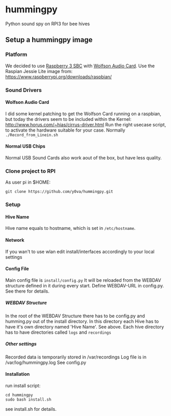# hummingpy
Python sound spy on RPI3 for bee hives 

## Setup a hummingpy image

### Platform
We decided to use [Raspberry 3 SBC](https://www.raspberrypi.org/products/raspberry-pi-3-model-b/) with [Wolfson Audio Card](https://www.element14.com/community/community/raspberry-pi/raspberry-pi-accessories/wolfson_pi).
Use the Raspian Jessie Lite image from: https://www.raspberrypi.org/downloads/raspbian/

### Sound Drivers
#### Wolfson Audio Card
I did some kernel patching to get the Wolfson Card running on a raspbian, but today the drivers seem to be included within the Kernel: http://www.horus.com/~hias/cirrus-driver.html
Run the right usecase script, to activate the hardware suitable for your case. Normally `./Record_from_Linein.sh`
#### Normal USB Chips
Normal USB Sound Cards also work aout of the box, but have less quality.

### Clone project to RPI
As user pi in $HOME:
```
git clone https://github.com/y0va/hummingpy.git
```

### Setup 
#### Hive Name
Hive name equals to hostname, which is set in `/etc/hostname`.
#### Network
If you wan't to use wlan edit install/interfaces accordingly to your local settings
#### Config File
Main config file is `install/config.py`
It will be reloaded from the WEBDAV structure defined in it during every start.
Define WEBDAV-URL in config.py. See there for details.
##### WEBDAV Structure
In the root of the WEBDAV Structure there has to be config.py and humming.py out of the install directory.
In this directory each Hive has to have it's own directory named 'Hive Name'. See above. Each hive directory has to have directories called `logs` and `recordings`
##### Other settings
Recorded data is temporarily stored in /var/recordings
Log file is in /var/log/hummingpy.log
See config.py

#### Installation
run install script: 
```
cd hummingpy
sudo bash install.sh
```
see install.sh for details.
